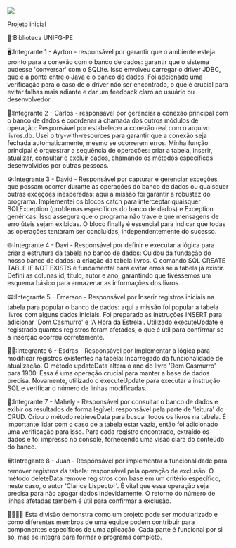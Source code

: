 <img src="https://devicon-website.vercel.app/api/github/original.svg"></img>

Projeto inicial

🎉:Biblioteca UNIFG-PE

🖥️:Integrante 1 - Ayrton - responsável por garantir que o ambiente esteja pronto para a conexão com o banco de dados: garantir que o sistema pudesse 'conversar' com o SQLite. Isso envolveu carregar o driver JDBC, que é a ponte entre o Java e o banco de dados. Foi adcionado uma verificação para o caso de o driver não ser encontrado, o que é crucial para evitar falhas mais adiante e dar um feedback claro ao usuário ou desenvolvedor.

🔗:Integrante 2 - Carlos - responsável por gerenciar a conexão principal com o banco de dados e coordenar a chamada dos outros módulos de operação: Responsável por estabelecer a conexão real com o arquivo livros.db. Usei o try-with-resources para garantir que a conexão seja fechada automaticamente, mesmo se ocorrerem erros. Minha função principal é orquestrar a sequência de operações: criar a tabela, inserir, atualizar, consultar e excluir dados, chamando os métodos específicos desenvolvidos por outras pessoas.

⚙️:Integrante 3 - David - Responsável por capturar e gerenciar exceções que possam ocorrer durante as operações do banco de dados ou quaisquer outras exceções inesperadas: aqui a missão foi garantir a robustez do programa. Implementei os blocos catch para interceptar quaisquer SQLException (problemas específicos do banco de dados) e Exception genéricas. Isso assegura que o programa não trave e que mensagens de erro úteis sejam exibidas. O bloco finally é essencial para indicar que todas as operações tentaram ser concluídas, independentemente do sucesso.

🌐:Integrante 4 - Davi - Responsável por definir e executar a lógica para criar a estrutura da tabela no banco de dados: Cuidou da fundação do nosso banco de dados: a criação da tabela livros. O comando SQL CREATE TABLE IF NOT EXISTS é fundamental para evitar erros se a tabela já existir. Defini as colunas id, titulo, autor e ano, garantindo que tivéssemos um esquema básico para armazenar as informações dos livros.

📟:Integrante 5 - Emerson - Responsável por Inserir registros iniciais na tabela para popular o banco de dados: aqui a missão foi popular a tabela livros com alguns dados iniciais. Foi preparado as instruções INSERT para adicionar 'Dom Casmurro' e 'A Hora da Estrela'. Utilizado executeUpdate e registrado quantos registros foram afetados, o que é útil para confirmar se a inserção ocorreu corretamente.

👨‍💻:Integrante 6 - Esdras - Responsável por Implementar a lógica para modificar registros existentes na tabela: Incarregado da funcionalidade de atualização. O método updateData altera o ano do livro 'Dom Casmurro' para 1900. Essa é uma operação crucial para manter a base de dados precisa. Novamente, utilizado o executeUpdate para executar a instrução SQL e verificar o número de linhas modificadas.

📑:Integrante 7 - Mahely - Responsável por consultar o banco de dados e exibir os resultados de forma legível: responsável pela parte de 'leitura' do CRUD. Criou o método retrieveData para buscar todos os livros na tabela. É importante lidar com o caso de a tabela estar vazia, então foi adicionado uma verificação para isso. Para cada registro encontrado, extraído os dados e foi impresso no console, fornecendo uma visão clara do conteúdo do banco.

🗑️:Intregante 8 - Juan - Responsável por implementar a funcionalidade para remover registros da tabela: responsável pela operação de exclusão. O método deleteData remove registros com base em um critério específico, neste caso, o autor 'Clarice Lispector'. É vital que essa operação seja precisa para não apagar dados indevidamente. O retorno do número de linhas afetadas também é útil para confirmar a exclusão.




👨‍👩‍👦‍👦
Esta divisão demonstra como um projeto pode ser modularizado e como diferentes membros de uma equipe podem contribuir para componentes específicos de uma aplicação. Cada parte é funcional por si só, mas se integra para formar o programa completo.
